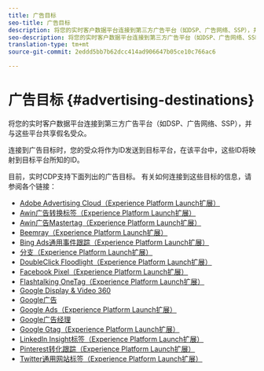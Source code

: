 ```yaml
---
title: 广告目标
seo-title: 广告目标
description: 将您的实时客户数据平台连接到第三方广告平台（如DSP、广告网络、SSP），并与这些平台共享假名受众。
seo-description: 将您的实时客户数据平台连接到第三方广告平台（如DSP、广告网络、SSP），并与这些平台共享假名受众。
translation-type: tm+mt
source-git-commit: 2eddd5bb7b62dcc414ad906647b05ce10c766ac6

---
```



# 广告目标 {#advertising-destinations}

将您的实时客户数据平台连接到第三方广告平台（如DSP、广告网络、SSP），并与这些平台共享假名受众。

连接到广告目标时，您的受众将作为ID发送到目标平台，在该平台中，这些ID将映射到目标平台所知的ID。

目前，实时CDP支持下面列出的广告目标。 有关如何连接到这些目标的信息，请参阅各个链接：

* [Adobe Advertising Cloud（Experience Platform Launch扩展）](/help/rtcdp/destinations/adobe-advertising-cloud-extension.md)
* [Awin广告转换标签（Experience Platform Launch扩展）](/help/rtcdp/destinations/awin-conversiontag-extension.md)
* [Awin广告Mastertag（Experience Platform Launch扩展）](/help/rtcdp/destinations/awin-mastertag-extension.md)
* [Beemray（Experience Platform Launch扩展）](beemray-extension.md)
* [Bing Ads通用事件跟踪（Experience Platform Launch扩展）](/help/rtcdp/destinations/bing-ads-extension.md)
* [分支（Experience Platform Launch扩展）](/help/rtcdp/destinations/branch-extension.md)
* [DoubleClick Floodlight（Experience Platform Launch扩展）](/help/rtcdp/destinations/doubleclick-floodlight-extension.md)
* [Facebook Pixel（Experience Platform Launch扩展）](/help/rtcdp/destinations/facebook-pixel-extension.md)
* [Flashtalking OneTag（Experience Platform Launch扩展）](/help/rtcdp/destinations/flashtalking-extension.md)
* [Google Display &amp; Video 360](/help/rtcdp/destinations/google-dv360-destination.md)
* [Google广告](/help/rtcdp/destinations/google-ads-destination.md)
* [Google Ads（Experience Platform Launch扩展）](/help/rtcdp/destinations/google-ads-extension.md)
* [Google广告经理](/help/rtcdp/destinations/google-ad-manager-destination.md)
* [Google Gtag（Experience Platform Launch扩展）](/help/rtcdp/destinations/gtag-advertising-extension.md)
* [LinkedIn Insight标签（Experience Platform Launch扩展）](linkedin-extension.md)
* [Pinterest转化跟踪（Experience Platform Launch扩展）](pinterest-extension.md)
* [Twitter通用网站标签（Experience Platform Launch扩展）](twitter-uwt-extension.md)

